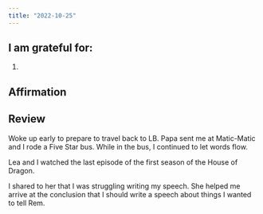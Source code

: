 ```yaml
---
title: "2022-10-25"
---
```

## I am grateful for:
1. 

## Affirmation

## Review

Woke up early to prepare to travel back to LB. Papa sent me at Matic-Matic and I rode a Five Star bus. While in the bus, I continued to let words flow.

Lea and I watched the last episode of the first season of the House of Dragon.

I shared to her that I was struggling writing my speech. She helped me arrive at the conclusion that I should write a speech about things I wanted to tell Rem.